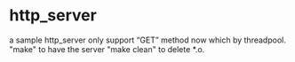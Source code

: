 # http_server
a sample http_server only support “GET” method now which by threadpool.
"make" to have the server
"make clean" to delete *.o.
